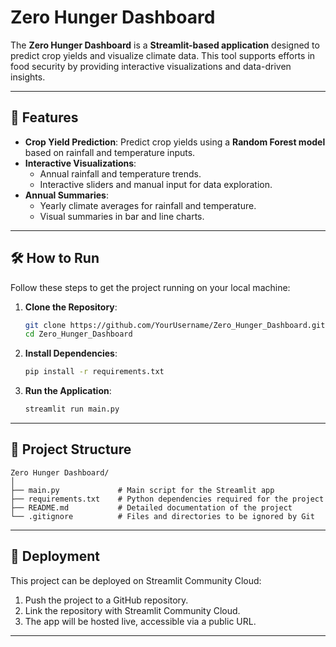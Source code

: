 # Zero Hunger Dashboard

The **Zero Hunger Dashboard** is a **Streamlit-based application** designed to predict crop yields and visualize climate data. This tool supports efforts in food security by providing interactive visualizations and data-driven insights.

---

## 🌟 Features
- **Crop Yield Prediction**: Predict crop yields using a **Random Forest model** based on rainfall and temperature inputs.
- **Interactive Visualizations**: 
  - Annual rainfall and temperature trends.
  - Interactive sliders and manual input for data exploration.
- **Annual Summaries**:
  - Yearly climate averages for rainfall and temperature.
  - Visual summaries in bar and line charts.

---

## 🛠️ How to Run
Follow these steps to get the project running on your local machine:

1. **Clone the Repository**:
   ```bash
   git clone https://github.com/YourUsername/Zero_Hunger_Dashboard.git
   cd Zero_Hunger_Dashboard

2. **Install Dependencies**:
   ```bash
   pip install -r requirements.txt

3. **Run the Application**:
   ```bash
   streamlit run main.py

---

## 📂 Project Structure

```plaintext
Zero Hunger Dashboard/
│
├── main.py             # Main script for the Streamlit app
├── requirements.txt    # Python dependencies required for the project
├── README.md           # Detailed documentation of the project
└── .gitignore          # Files and directories to be ignored by Git
```

---

## 🚀 Deployment

This project can be deployed on Streamlit Community Cloud:

1. Push the project to a GitHub repository. 
2. Link the repository with Streamlit Community Cloud. 
3. The app will be hosted live, accessible via a public URL.

---